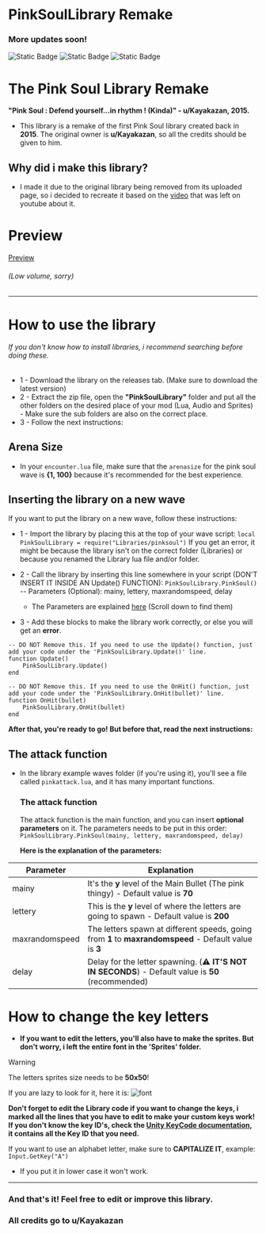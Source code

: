 # PinkSoulLibrary Remake
### More updates soon!
![Static Badge](https://img.shields.io/badge/version-0.6-orange)
![Static Badge](https://img.shields.io/badge/by-jp222343-purple) ![Static Badge](https://img.shields.io/badge/credits-u%2FKayakazan-green)

# The Pink Soul Library Remake
**"Pink Soul : Defend yourself...in rhythm ! (Kinda)" - u/Kayakazan, 2015.**
- This library is a remake of the first Pink Soul library created back in __2015__. The original owner is **u/Kayakazan**, so all the credits should be given to him.

## Why did i make this library?
- I made it due to the original library being removed from its uploaded page, so i decided to recreate it based on the [video](https://www.youtube.com/watch?v=wGoT2A1yR6w) that was left on youtube about it.

# Preview
[Preview](https://jp222343.github.io/PinkSoulLibrary/assets/preview/video.mp4)
###### (Low volume, sorry)
---

# How to use the library
###### If you don't know how to install libraries, i recommend searching before doing these.

- 1 - Download the library on the releases tab. (Make sure to download the latest version)
- 2 - Extract the zip file, open the **"PinkSoulLibrary"** folder and put all the other folders on the desired place of your mod (Lua, Audio and Sprites) - Make sure the sub folders are also on the correct place.
- 3 - Follow the next instructions:

## Arena Size
- In your ``encounter.lua`` file, make sure that the ``arenasize`` for the pink soul wave is **{1, 100}** because it's recommended for the best experience.

## Inserting the library on a new wave
If you want to put the library on a new wave, follow these instructions:


- 1 - Import the library by placing this at the top of your wave script:
```local PinkSoulLibrary = require("Libraries/pinksoul")```
If you get an error, it might be because the library isn't on the correct folder (Libraries) or because you renamed the Library lua file and/or folder.

- 2 - Call the library by inserting this line somewhere in your script (DON'T INSERT IT INSIDE AN Update() FUNCTION):
  ```PinkSoulLibrary.PinkSoul()``` -- Parameters (Optional): mainy, lettery, maxrandomspeed, delay
    - The Parameters are explained [here](https://github.com/jp222343/PinkSoulLibrary/blob/main/README.md#the-attack-function-1) (Scroll down to find them)
- 3 - Add these blocks to make the library work correctly, or else you will get an **error**.

```
-- DO NOT Remove this. If you need to use the Update() function, just add your code under the 'PinkSoulLibrary.Update()' line.
function Update()
    PinkSoulLibrary.Update()
end

-- DO NOT Remove this. If you need to use the OnHit() function, just add your code under the 'PinkSoulLibrary.OnHit(bullet)' line.
function OnHit(bullet)
    PinkSoulLibrary.OnHit(bullet)
end
```
**After that, you're ready to go! But before that, read the next instructions:**

## The attack function
- In the library example waves folder (if you're using it), you'll see a file called ``pinkattack.lua``, and it has many important functions.

  ### The attack function
  The attack function is the main function, and you can insert __optional__ **parameters** on it. The parameters needs to be put in this order:
  ```PinkSoulLibrary.PinkSoul(mainy, lettery, maxrandomspeed, delay)```

  **Here is the explanation of the parameters:**

| Parameter  | Explanation |
| ------------- | ------------- |
| mainy  | It's the **y** level of the Main Bullet (The pink thingy) - Default value is __70__  |
| lettery  | This is the **y** level of where the letters are going to spawn - Default value is __200__  |
| maxrandomspeed | The letters spawn at different speeds, going from **1** to **maxrandomspeed** - Default value is __3__ |
| delay | Delay for the letter spawning. (⚠️ **IT'S NOT IN SECONDS**) - Default value is __50__ (recommended) |

# How to change the key letters

- **If you want to edit the letters, you'll also have to make the sprites. But don't worry, i left the entire font in the __'Sprites'__ folder.**
> [!WARNING]  
> The letters sprites size needs to be **50x50**!


If you are lazy to look for it, here it is:
![font](assets/preview/font.png)

**Don't forget to edit the Library code if you want to change the keys, i marked all the lines that you have to edit to make your custom keys work!**
__If you don't know the key ID's, check the [Unity KeyCode documentation](https://docs.unity3d.com/2018.4/Documentation/ScriptReference/KeyCode.html), it contains all the Key ID that you need.__

If you want to use an alphabet letter, make sure to **CAPITALIZE IT**, example: ``Input.GetKey("A")``
  - If you put it in lower case it won't work.

---

### And that's it! Feel free to edit or improve this library.
### All credits go to u/Kayakazan



  
